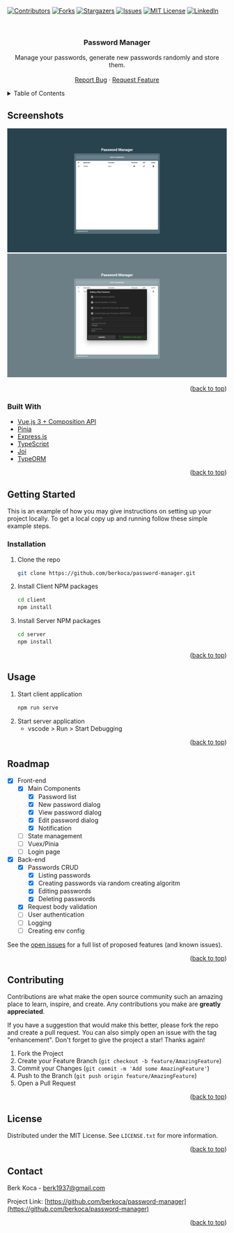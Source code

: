 <div id="top"></div>

<!-- PROJECT SHIELDS -->
[![Contributors][contributors-shield]][contributors-url]
[![Forks][forks-shield]][forks-url]
[![Stargazers][stars-shield]][stars-url]
[![Issues][issues-shield]][issues-url]
[![MIT License][license-shield]][license-url]
[![LinkedIn][linkedin-shield]][linkedin-url]



<!-- PROJECT LOGO -->
<br />
<div align="center">
<h3 align="center">Password Manager</h3>
  <p align="center">
    Manage your passwords, generate new passwords randomly and store them.
    <br />
    <br />
    <a href="https://github.com/berkoca/password-manager/issues">Report Bug</a>
    ·
    <a href="https://github.com/berkoca/password-manager/issues">Request Feature</a>
  </p>
</div>



<!-- TABLE OF CONTENTS -->
<details>
  <summary>Table of Contents</summary>
  <ol>
    <li>
      <a href="#Screenshots">Screenshots</a>
      <ul>
        <li><a href="#built-with">Built With</a></li>
      </ul>
    </li>
    <li>
      <a href="#getting-started">Getting Started</a>
      <ul>
        <li><a href="#installation">Installation</a></li>
      </ul>
    </li>
    <li><a href="#usage">Usage</a></li>
    <li><a href="#roadmap">Roadmap</a></li>
    <li><a href="#contributing">Contributing</a></li>
    <li><a href="#license">License</a></li>
    <li><a href="#contact">Contact</a></li>
  </ol>
</details>

<!-- SCREENSHOTS -->
## Screenshots

![Password list](https://raw.githubusercontent.com/berkoca/password-manager/master/screenshot_1.png)
![Create a new password](https://raw.githubusercontent.com/berkoca/password-manager/master/screenshot_2.png)

<p align="right">(<a href="#top">back to top</a>)</p>

### Built With

* [Vue.js 3 + Composition API](https://vuejs.org/)
* [Pinia](https://pinia.vuejs.org/)
* [Express.js](https://expressjs.com/)
* [TypeScript](https://typescriptlang.org/)
* [Joi](https://joi.dev/)
* [TypeORM](https://typeorm.io/)

<p align="right">(<a href="#top">back to top</a>)</p>

<!-- GETTING STARTED -->
## Getting Started

This is an example of how you may give instructions on setting up your project locally.
To get a local copy up and running follow these simple example steps.

### Installation

1. Clone the repo
   ```sh
   git clone https://github.com/berkoca/password-manager.git
   ```
2. Install Client NPM packages
   ```sh
   cd client
   npm install
3. Install Server NPM packages
   ```sh
   cd server
   npm install
   ```

<p align="right">(<a href="#top">back to top</a>)</p>



<!-- USAGE EXAMPLES -->
## Usage

1. Start client application
    ```sh
    npm run serve
    ```
2. Start server application
    - vscode > Run > Start Debugging

<p align="right">(<a href="#top">back to top</a>)</p>



<!-- ROADMAP -->
## Roadmap

- [x] Front-end
    - [x] Main Components
        - [x] Password list
        - [x] New password dialog 
        - [x] View password dialog
        - [x] Edit password dialog
        - [x] Notification
    - [ ] State management
    - [ ] Vuex/Pinia
    - [ ] Login page
- [x] Back-end
    - [x] Passwords CRUD
        - [x] Listing passwords
        - [x] Creating passwords via random creating algoritm
        - [x] Editing passwords
        - [x] Deleting passwords
    - [x] Request body validation
    - [ ] User authentication
    - [ ] Logging
    - [ ] Creating env config

See the [open issues](https://github.com/berkoca/password-manager/issues) for a full list of proposed features (and known issues).

<p align="right">(<a href="#top">back to top</a>)</p>



<!-- CONTRIBUTING -->
## Contributing

Contributions are what make the open source community such an amazing place to learn, inspire, and create. Any contributions you make are **greatly appreciated**.

If you have a suggestion that would make this better, please fork the repo and create a pull request. You can also simply open an issue with the tag "enhancement".
Don't forget to give the project a star! Thanks again!

1. Fork the Project
2. Create your Feature Branch (`git checkout -b feature/AmazingFeature`)
3. Commit your Changes (`git commit -m 'Add some AmazingFeature'`)
4. Push to the Branch (`git push origin feature/AmazingFeature`)
5. Open a Pull Request

<p align="right">(<a href="#top">back to top</a>)</p>



<!-- LICENSE -->
## License

Distributed under the MIT License. See `LICENSE.txt` for more information.

<p align="right">(<a href="#top">back to top</a>)</p>



<!-- CONTACT -->
## Contact

Berk Koca - berk1937@gmail.com

Project Link: [https://github.com/berkoca/password-manager](https://github.com/berkoca/password-manager)

<p align="right">(<a href="#top">back to top</a>)</p>


<!-- MARKDOWN LINKS & IMAGES -->
<!-- https://www.markdownguide.org/basic-syntax/#reference-style-links -->
[contributors-shield]: https://img.shields.io/github/contributors/berkoca/password-manager.svg?style=for-the-badge
[contributors-url]: https://github.com/berkoca/password-manager/graphs/contributors
[forks-shield]: https://img.shields.io/github/forks/berkoca/password-manager.svg?style=for-the-badge
[forks-url]: https://github.com/berkoca/password-manager/network/members
[stars-shield]: https://img.shields.io/github/stars/berkoca/password-manager.svg?style=for-the-badge
[stars-url]: https://github.com/berkoca/password-manager/stargazers
[issues-shield]: https://img.shields.io/github/issues/berkoca/password-manager.svg?style=for-the-badge
[issues-url]: https://github.com/berkoca/password-manager/issues
[license-shield]: https://img.shields.io/github/license/berkoca/password-manager.svg?style=for-the-badge
[license-url]: https://github.com/berkoca/password-manager/blob/master/LICENSE.txt
[linkedin-shield]: https://img.shields.io/badge/-LinkedIn-black.svg?style=for-the-badge&logo=linkedin&colorB=555
[linkedin-url]: https://linkedin.com/in/berkoca